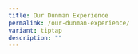 ```yaml
---
title: Our Dunman Experience
permalink: /our-dunman-experience/
variant: tiptap
description: ""
---
```

